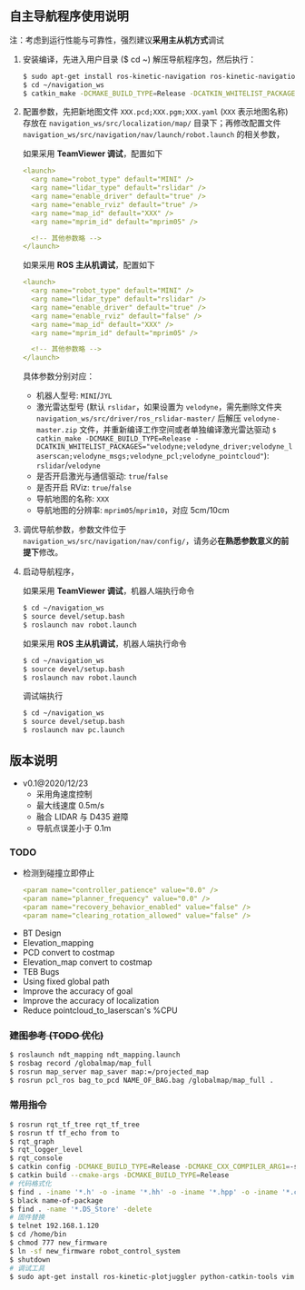 ## 自主导航程序使用说明

注：考虑到运行性能与可靠性，强烈建议**采用主从机方式**调试

1. 安装编译，先进入用户目录 ($ cd ~) 解压导航程序包，然后执行：
   ```bash
   $ sudo apt-get install ros-kinetic-navigation ros-kinetic-navigation-experimental ros-kinetic-teb-local-planner ros-kinetic-spatio-temporal-voxel-layer
   $ cd ~/navigation_ws
   $ catkin_make -DCMAKE_BUILD_TYPE=Release -DCATKIN_WHITELIST_PACKAGES=""
   ```
2. 配置参数，先把新地图文件 `XXX.pcd;XXX.pgm;XXX.yaml` (`XXX` 表示地图名称) 存放在 `navigation_ws/src/localization/map/` 目录下；再修改配置文件 `navigation_ws/src/navigation/nav/launch/robot.launch` 的相关参数，
   
   如果采用 **TeamViewer 调试**，配置如下
   ```yaml
   <launch>
     <arg name="robot_type" default="MINI" />
     <arg name="lidar_type" default="rslidar" />
     <arg name="enable_driver" default="true" />
     <arg name="enable_rviz" default="true" />
     <arg name="map_id" default="XXX" />
     <arg name="mprim_id" default="mprim05" />

     <!-- 其他参数略 -->
   </launch>
   ```
   如果采用 **ROS 主从机调试**，配置如下
   ```yaml
   <launch>
     <arg name="robot_type" default="MINI" />
     <arg name="lidar_type" default="rslidar" />
     <arg name="enable_driver" default="true" />
     <arg name="enable_rviz" default="false" />
     <arg name="map_id" default="XXX" />
     <arg name="mprim_id" default="mprim05" />

     <!-- 其他参数略 -->
   </launch>
   ```
   具体参数分别对应：
   - 机器人型号: `MINI`/`JYL`
   - 激光雷达型号 (默认 `rslidar`，如果设置为 `velodyne`，需先删除文件夹 `navigation_ws/src/driver/ros_rslidar-master/` 后解压 `velodyne-master.zip` 文件，并重新编译工作空间或者单独编译激光雷达驱动 `$ catkin_make -DCMAKE_BUILD_TYPE=Release -DCATKIN_WHITELIST_PACKAGES="velodyne;velodyne_driver;velodyne_laserscan;velodyne_msgs;velodyne_pcl;velodyne_pointcloud"`): `rslidar`/`velodyne`
   - 是否开启激光与通信驱动: `true`/`false`
   - 是否开启 RViz: `true`/`false`
   - 导航地图的名称: `XXX`
   - 导航地图的分辨率: `mprim05`/`mprim10`，对应 5cm/10cm
3. 调优导航参数，参数文件位于 `navigation_ws/src/navigation/nav/config/`，请务必**在熟悉参数意义的前提下**修改。
4. 启动导航程序，
   
   如果采用 **TeamViewer 调试**，机器人端执行命令
   ```bash
   $ cd ~/navigation_ws
   $ source devel/setup.bash
   $ roslaunch nav robot.launch
   ```
   如果采用 **ROS 主从机调试**，机器人端执行命令
   ```bash
   $ cd ~/navigation_ws
   $ source devel/setup.bash
   $ roslaunch nav robot.launch
   ```
   调试端执行
   ```bash
   $ cd ~/navigation_ws
   $ source devel/setup.bash
   $ roslaunch nav pc.launch
   ```
## 版本说明

- v0.1@2020/12/23
  - 采用角速度控制
  - 最大线速度 0.5m/s
  - 融合 LIDAR 与 D435 避障
  - 导航点误差小于 0.1m

### TODO

- 检测到碰撞立即停止
  ```yaml
  <param name="controller_patience" value="0.0" />
  <param name="planner_frequency" value="0.0" />
  <param name="recovery_behavior_enabled" value="false" />
  <param name="clearing_rotation_allowed" value="false" />
  ```
- BT Design
- Elevation_mapping
- PCD convert to costmap
- Elevation_map convert to costmap
- TEB Bugs
- Using fixed global path
- Improve the accuracy of goal
- Improve the accuracy of localization
- Reduce pointcloud_to_laserscan's %CPU

### ~~建图参考 (TODO 优化)~~

```bash
$ roslaunch ndt_mapping ndt_mapping.launch
$ rosbag record /globalmap/map_full
$ rosrun map_server map_saver map:=/projected_map
$ rosrun pcl_ros bag_to_pcd NAME_OF_BAG.bag /globalmap/map_full .
```

### ~~常用指令~~

```bash
$ rosrun rqt_tf_tree rqt_tf_tree
$ rosrun tf tf_echo from to
$ rqt_graph
$ rqt_logger_level
$ rqt_console
$ catkin config -DCMAKE_BUILD_TYPE=Release -DCMAKE_CXX_COMPILER_ARG1=-std=c++11
$ catkin build --cmake-args -DCMAKE_BUILD_TYPE=Release
# 代码格式化
$ find . -iname '*.h' -o -iname '*.hh' -o -iname '*.hpp' -o -iname '*.c' -o -iname '*.cc' -o -iname '*.cpp' | xargs clang-format -i
$ black name-of-package
$ find . -name '*.DS_Store' -delete
# 固件替换
$ telnet 192.168.1.120
$ cd /home/bin
$ chmod 777 new_firmware
$ ln -sf new_firmware robot_control_system
$ shutdown
# 调试工具
$ sudo apt-get install ros-kinetic-plotjuggler python-catkin-tools vim wireshark htop
```